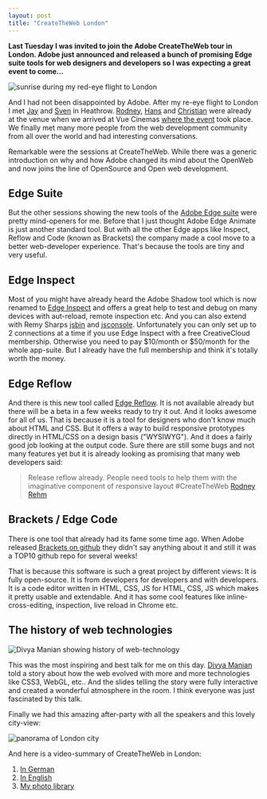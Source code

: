 ```yaml
---
layout: post
title: "CreateTheWeb London"
---
```


**Last Tuesday I was invited to join the Adobe CreateTheWeb tour in London. Adobe just announced and released a bunch of promising Edge suite tools for web designers and developers so I was expecting a great event to come…**

![sunrise during my red-eye flight to London](/assets/images/blog/2012-10-08_CreateTheWeb/flight.jpg)

And I had not been disappointed by Adobe. After my re-eye flight to London I met [Jay](https://alpha.app.net/klick_ass) and [Sven](https://twitter.com/maddesigns) in Heathrow. [Rodney](https://twitter.com/rodneyrehm), [Hans](https://twitter.com/drublic) and [Christian](https://twitter.com/derSchepp) were already at the venue when we arrived at Vue Cinemas [where the event](http://html.adobe.com/events/) took place. We finally met many more people from the web development community from all over the world and had interesting conversations.

Remarkable were the sessions at CreateTheWeb. While there was a generic introduction on why and how Adobe changed its mind about the OpenWeb and now joins the line of OpenSource and Open web development.

## Edge Suite

But the other sessions showing the new tools of the [Adobe Edge suite](http://html.adobe.com/edge/) were pretty mind-openers for me. Before that I just thought Adobe Edge Animate is just another standard tool. But with all the other Edge apps like Inspect, Reflow and Code (known as Brackets) the company made a cool move to a better web-developer experience. That's because the tools are tiny and very useful.

## Edge Inspect

Most of you might have already heard the Adobe Shadow tool which is now renamed to [Edge Inspect](http://html.adobe.com/edge/inspect/) and offers a great help to test and debug on many devices with aut-reload, remote inspection etc. And you can also extend with Remy Sharps [jsbin](http://jsbin.com/) and [jsconsole](http://jsconsole.com/).
Unfortunately you can only set up to 2 connections at a time if you use Edge Inspect with a free CreativeCloud membership. Otherwise you need to pay $10/month or $50/month for the whole app-suite. But I already have the full membership and think it's totally worth the money.

## Edge Reflow

And there is this new tool called [Edge Reflow](http://html.adobe.com/edge/reflow/). It is not available already but there will be a beta in a few weeks ready to try it out. And it looks awesome for all of us. That is because it is a tool for designers who don't know much about HTML and CSS. But it offers a way to build responsive prototypes directly in HTML/CSS on a design basis ("WYSIWYG"). And it does a fairly good job looking at the output code. Sure there are still some bugs and not many features yet but it is already looking as promising that many web developers said:


> Release reflow already. People need tools to help them with the imaginative component of responsive layout #CreateTheWeb
[Rodney Rehm](https://twitter.com/rodneyrehm/statuses/253157183221559297)

## Brackets / Edge Code

There is one tool that already had its fame some time ago. When Adobe released [Brackets on github](https://github.com/adobe/brackets) they didn't say anything about it and still it was a TOP10 github repo for several weeks!

That is because this software is such a great project by different views: It is fully open-source. It is from developers for developers and with developers. It is a code editor written in HTML, CSS, JS for HTML, CSS, JS which makes it pretty usable and extendable. And it has some cool features like inline-cross-editing, inspection, live reload in Chrome etc.

## The history of web technologies

![Divya Manian showing history of web-technology](/assets/images/blog/2012-10-08_CreateTheWeb/divya.jpg)

This was the most inspiring and best talk for me on this day. [Divya Manian](http://nimbupani.com/index.html) told a story about how the web evolved with more and more technologies like CSS3, WebGL, etc.. And the slides telling the story were fully interactive and created a wonderful atmosphere in the room. I think everyone was just fascinated by this talk.

Finally we had this amazing after-party with all the speakers and this lovely city-view:

![panorama of London city](/assets/images/blog/2012-10-08_CreateTheWeb/pano.jpg)

And here is a video-summary of CreateTheWeb in London:

1. [In German](http://klick-ass.com/de/events/the-modern-web-needs-modern-tools-create-the-web-london/)
2. [In English](http://www.youtube.com/watch?v=LmTo-bDCOU4&feature=youtu.be)
3. [My photo library](https://plus.google.com/u/0/photos/111125333979619018462/albums/5796481893447076881)